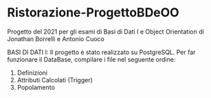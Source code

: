 # Ristorazione-ProgettoBDeOO
Progetto del 2021 per gli esami di Basi di Dati I e Object Orientation di Jonathan Borrelli e Antonio Cuoco

BASI DI DATI I:
Il progetto è stato realizzato su PostgreSQL.
Per far funzionare il DataBase, compilare i file nel seguente ordine:
1. Definizioni
2. Attributi Calcolati (Trigger)
3. Popolamento

